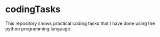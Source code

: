 # codingTasks
This repository shows practical coding tasks that I have done using the python programming language.
